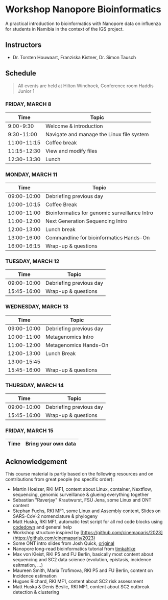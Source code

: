 # Workshop Nanopore Bioinformatics

A practical introduction to bioinformatics with Nanopore data on influenza for students in Namibia in the context of the IGS project.


## Instructors

* Dr. Torsten Houwaart, Franziska Kistner, Dr. Simon Tausch

## Schedule

> All events are held at Hilton Windhoek, Conference room Haddis Junior 1


### <a name="0"></a> FRIDAY, MARCH 8
| Time        | Topic |
| --          | --               |
| 9:00-9:30   | Welcome & introduction |
| 9:30-11:00  | Navigate and manage the Linux file system |
| 11:00-11:15 | Coffee break |
| 11:15-12:30 | View and modify files |
| 12:30-13:30 | Lunch |

### <a name="1"></a> MONDAY, MARCH 11
| Time        | Topic |
| --          | --               |
| 09:00-10:00 | Debriefing previous day |
| 10:00-10:15 | Coffee Break |
| 10:00-11:00 | Bioinformatics for genomic surveillance Intro|
| 11:00-12:00 | Next Generation Sequencing Intro|
| 12:00-13:00 | Lunch break |
| 13:00-16:00 | Commandline for bioinformatics Hands-On |
| 16:00-16:15 | Wrap-up & questions |

### <a name="2"></a> TUESDAY, MARCH 12
| Time        | Topic |
| --          | --               |
| 09:00-10:00 | Debriefing previous day |
| 15:45-16:00 | Wrap-up & questions |

### <a name="3"></a> WEDNESDAY, MARCH 13
| Time        | Topic |
| --          | --               |
| 09:00-10:00 | Debriefing previous day |
| 10:00-11:00 | Metagenomics Intro |
| 11:00-12:00 | Metagenomics Hands-On |
| 12:00-13:00 | Lunch Break  | 
| 13:00-15:45 |  |
| 15:45-16:00 | Wrap-up & questions |

### <a name="4"></a> THURSDAY, MARCH 14
| Time        | Topic |
| --          | --               |
| 09:00-10:00 | Debriefing previous day |
| 15:45-16:00 | Wrap-up & questions |

### <a name="5"></a> FRIDAY, MARCH 15
| Time        | Bring your own data |
| --          | --               |


## Acknowledgement

This course material is partly based on the following resources and on contributions from great people (no specific order):

* Martin Hoelzer, RKI MF1, content about Linux, container, Nextflow, sequencing, genomic surveillance & glueing everything together
* Sebastian "Raverjay" Krautwurst, FSU Jena, some Linux and ONT content
* Stephan Fuchs, RKI MF1, some Linux and Assembly content, Slides on SARS-CoV-2 nomenclature & phylogeny 
* Matt Huska, RKI MF1, automatic test script for all md code blocks using [codedown](https://github.com/earldouglas/codedown) and general help
* Workshop structure inspired by [https://github.com/cinemaparis/2023](https://github.com/cinemaparis/2023)
* Some ONT intro slides from Josh Quick, [original](https://github.com/cinemaparis/2023/blob/main/day1-Tuesday/slides-Quick.pdf)
* Nanopore long-read bioinformatics tutorial from [timkahlke](https://timkahlke.github.io/LongRead_tutorials)
* Max von Kleist, RKI P5 and FU Berlin, basically most content about sequencing and SC2 data science (evolution, epistasis, incidence esitmation, ...)
* Maureen Smith, Maria Trofimova, RKI P5 and FU Berlin, content on Incidence estimation
* Hugues Richard, RKI MF1, content about SC2 risk assessment
* Matt Huska & Denis Beslic, RKI MF1, content about SC2 outbreak detection & clustering
